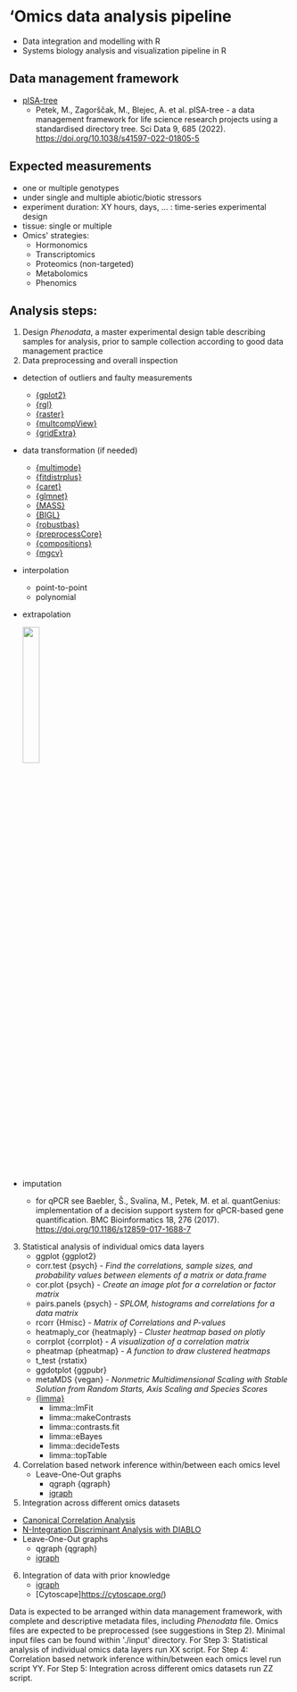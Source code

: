# **‘Omics data analysis pipeline**
- Data integration and modelling with R
- Systems biology analysis and visualization pipeline in R

## Data management framework
- [pISA-tree](https://github.com/NIB-SI/pISA-tree)
  * Petek, M., Zagorščak, M., Blejec, A. et al. pISA-tree - a data management framework for life science research projects using a standardised directory tree. Sci Data 9, 685 (2022). https://doi.org/10.1038/s41597-022-01805-5

## Expected measurements
- one or multiple genotypes
- under single and multiple abiotic/biotic stressors
- experiment duration: XY hours, days, ... : time-series experimental design
- tissue: single or multiple
- Omics' strategies: 
  * Hormonomics
  * Transcriptomics 
  * Proteomics (non-targeted)
  * Metabolomics 
  * Phenomics

## Analysis steps:
1. Design _Phenodata_, a master experimental design table describing samples for analysis, prior to sample collection according to good data management practice
2. Data preprocessing and overall inspection
  * detection of outliers and faulty measurements
    * [{gplot2}](https://cran.r-project.org/web/packages/ggplot2/index.html)
    * [{rgl}](https://cran.r-project.org/web/packages/rgl/index.html)
    * [{raster}](https://cran.r-project.org/web/packages/raster/index.html)
    * [{multcompView}](https://cran.r-project.org/web/packages/multcompView/index.html)
    * [{gridExtra}](https://cran.r-project.org/web/packages/gridExtra/index.html)
  * data transformation (if needed)
    * [{multimode}](https://cran.r-project.org/web/packages/multimode/index.html)
    * [{fitdistrplus}](https://cran.r-project.org/web/packages/fitdistrplus/index.html)
    * [{caret}](https://cran.r-project.org/web/packages/caret/index.html)
    * [{glmnet}](https://cran.r-project.org/web/packages/glmnet/index.html)
    * [{MASS}](https://cran.r-project.org/web/packages/MASS/index.html)
    * [{BIGL}](https://cran.r-project.org/web/packages/BIGL/index.html)
    * [{robustbas}](https://cran.r-project.org/web/packages/robustbase/index.html)
    * [{preprocessCore}](https://www.bioconductor.org/packages/release/bioc/html/preprocessCore.html)
    * [{compositions}](https://cran.r-project.org/web/packages/compositions/index.html)
    * [{mgcv}](https://cran.r-project.org/web/packages/mgcv/index.html)
  * interpolation
    * point-to-point
    * polynomial
  * extrapolation
  
    <img src="https://www.statology.org/wp-content/uploads/2021/09/interp3-768x545.png" width=25% height=25%>
  * imputation
    * for qPCR see Baebler, Š., Svalina, M., Petek, M. et al. quantGenius: implementation of a decision support system for qPCR-based gene quantification. BMC Bioinformatics 18, 276 (2017). https://doi.org/10.1186/s12859-017-1688-7
  
3. Statistical analysis of individual omics data layers
   * ggplot {ggplot2}
   * corr.test {psych} - _Find the correlations, sample sizes, and probability values between elements of a matrix or data.frame_
   * cor.plot {psych} - _Create an image plot for a correlation or factor matrix_
   * pairs.panels {psych} - _SPLOM, histograms and correlations for a data matrix_
   * rcorr {Hmisc} - _Matrix of Correlations and P-values_
   * heatmaply_cor {heatmaply} - _Cluster heatmap based on plotly_
   * corrplot {corrplot} - _A visualization of a correlation matrix_
   * pheatmap {pheatmap} - _A function to draw clustered heatmaps_
   * t_test {rstatix}
   * ggdotplot {ggpubr}
   * metaMDS {vegan} - _Nonmetric Multidimensional Scaling with Stable Solution from Random Starts, Axis Scaling and Species Scores_
   * [{limma}](https://bioconductor.org/packages/release/bioc/html/limma.html)
     * limma::lmFit
     * limma::makeContrasts
     * limma::contrasts.fit
     * limma::eBayes
     * limma::decideTests
     * limma::topTable
4. Correlation based network inference within/between each omics level
   * Leave-One-Out graphs
     * qgraph {qgraph}
     * [igraph](https://igraph.org/r/)
5. Integration across different omics datasets
 * [Canonical Correlation Analysis](https://mixomics.org/methods/)
 * [N-Integration Discriminant Analysis with DIABLO](https://mixomics.org/mixDIABLO/)
 * Leave-One-Out graphs
   * qgraph {qgraph}
   * [igraph](https://igraph.org/r/)
6. Integration of data with prior knowledge
   * [igraph](https://igraph.org/r/)
   * [Cytoscape]https://cytoscape.org/)

Data is expected to be arranged within data management framework, with complete and descriptive metadata files, including _Phenodata_ file. Omics files are expected to be preprocessed (see suggestions in Step 2). Minimal input files can be found within './input' directory. For Step 3: Statistical analysis of individual omics data layers run XX script. For Step 4: Correlation based network inference within/between each omics level run script YY. For Step 5: Integration across different omics datasets run ZZ script.
